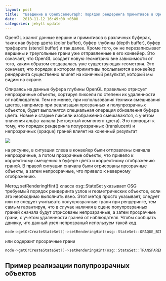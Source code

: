 ```yaml
---
layout: post
title:  "Введение в OpenSceneGraph: Порядок рендеринга примитивов в OpenGL"
date:   2018-11-12 16:49:00 +0300
categories: jekyll update
---
```


OpenGL хранит данные вершин и примитивов в различных буферах, таких как буфер цвета (color buffer), буфер глубины (depth buffer), буфер трафарета (stencil buffer) и так далее. Кроме того, он не перезаписывает вершины и треугольные грани уже отправленные в его конвейер. Это означает, что OpenGL создает новую геометрию вне зависимости от того, каким образом создавалась уже существующая геометрия. Это означает, что порядок в котором примитивы послылаются в конвейер рендеринга существенно влияет на конечный результат, который мы видим на экране.

Опираясь на данные буфера глубины OpenGL правильно отрисует непрозрачные объекты, сортируя пиксели по степени их удаленности от наблюдателя. Тем не менее, при использования техники смешивания цветов, например при реализации прозрачных и полупрозрачных объектов, будет выполнятся специальная операция обновления буфера цвета. Новые и старые пиксели изображения смешаваются, с учетом значения альфа-канала (четвертый компонент цвета). Это приводит к тому, что порядок рендеринга полурозрачных (translucent)  и непрозрачных (opaque) граней влияет на конечный результат

![](https://habrastorage.org/webt/tz/3w/o4/tz3wo4dfy14oscogqvrb1akmh5m.png)

на рисунке, в ситуации слева в конвейер были отправлены сначала непрозрачные, а потом прозрачные объекты, что привело к корректному смещению в буфере цвета и корректному отображению граней. В правой ситуации сначала были отрисованы прозрачные объекты, а затем непрозрачные, что привело к неверному отображению.

Метод setRenderingHint() класса osg::StateSet указывает OSG требуемый порядок рендеринга узлов и геометрических объектов, если это необходимо выполнить явно. Этот метод просто указывает, следует или не следует учитывать полупрозрачные грани при рендеринге, тем самым гарантируя, что в случае наличия в сцене полупрозрачных граней сначала будут отрисованы непрозрачные, а затем прозрачные грани, с учетом удаленности граней от наблюдателя. Чтобы сообщать движку, что данный узел непрозраный используем такой код

```cpp
node->getOrCreateStateSet()->setRenderingHint(osg::StateSet::OPAQUE_BIN);
```

или содержит прозрачные грани

```cpp
node->getOrCreateStateSet()->setRenderingHint(osg::StateSet::TRANSPARENT_BIN);
```

## Пример реализации полупрозрачных объектов

 